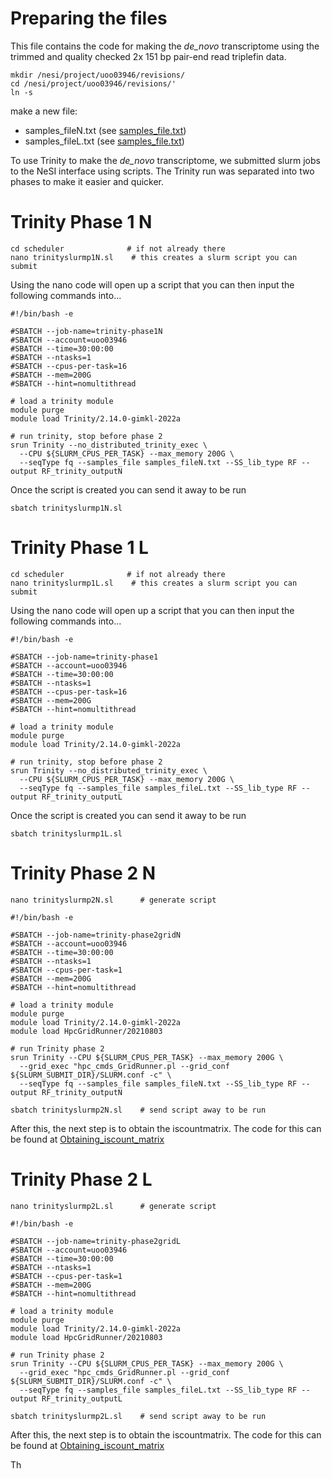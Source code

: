# Preparing the files

This file contains the code for making the _de_novo_ transcriptome using the trimmed and quality checked 2x 151 bp pair-end read triplefin data.

```
mkdir /nesi/project/uoo03946/revisions/
cd /nesi/project/uoo03946/revisions/'
ln -s 

```

make a new file:
- samples_fileN.txt (see [samples_file.txt](https://github.com/breanariordan/triplefinRNA/blob/main/samples_fileN.txt))
- samples_fileL.txt (see [samples_file.txt](https://github.com/breanariordan/triplefinRNA/blob/main/samples_fileL.txt))

To use Trinity to make the _de_novo_ transcriptome, we submitted slurm jobs to the NeSI interface using scripts. The Trinity run was separated into two phases to make it easier and quicker.

# Trinity Phase 1 N

```
cd scheduler              # if not already there
nano trinityslurmp1N.sl    # this creates a slurm script you can submit
```
Using the nano code will open up a script that you can then input the following commands into...

```
#!/bin/bash -e

#SBATCH --job-name=trinity-phase1N
#SBATCH --account=uoo03946
#SBATCH --time=30:00:00
#SBATCH --ntasks=1
#SBATCH --cpus-per-task=16
#SBATCH --mem=200G
#SBATCH --hint=nomultithread

# load a trinity module
module purge
module load Trinity/2.14.0-gimkl-2022a

# run trinity, stop before phase 2
srun Trinity --no_distributed_trinity_exec \
  --CPU ${SLURM_CPUS_PER_TASK} --max_memory 200G \
  --seqType fq --samples_file samples_fileN.txt --SS_lib_type RF --output RF_trinity_outputN
```

Once the script is created you can send it away to be run
```
sbatch trinityslurmp1N.sl
```

# Trinity Phase 1 L

```
cd scheduler              # if not already there
nano trinityslurmp1L.sl    # this creates a slurm script you can submit
```
Using the nano code will open up a script that you can then input the following commands into...

```
#!/bin/bash -e

#SBATCH --job-name=trinity-phase1
#SBATCH --account=uoo03946
#SBATCH --time=30:00:00
#SBATCH --ntasks=1
#SBATCH --cpus-per-task=16
#SBATCH --mem=200G
#SBATCH --hint=nomultithread

# load a trinity module
module purge
module load Trinity/2.14.0-gimkl-2022a

# run trinity, stop before phase 2
srun Trinity --no_distributed_trinity_exec \
  --CPU ${SLURM_CPUS_PER_TASK} --max_memory 200G \
  --seqType fq --samples_file samples_fileL.txt --SS_lib_type RF --output RF_trinity_outputL
```

Once the script is created you can send it away to be run
```
sbatch trinityslurmp1L.sl
```

# Trinity Phase 2 N

```
nano trinityslurmp2N.sl      # generate script
```

```
#!/bin/bash -e

#SBATCH --job-name=trinity-phase2gridN
#SBATCH --account=uoo03946
#SBATCH --time=30:00:00
#SBATCH --ntasks=1
#SBATCH --cpus-per-task=1
#SBATCH --mem=200G
#SBATCH --hint=nomultithread

# load a trinity module
module purge
module load Trinity/2.14.0-gimkl-2022a
module load HpcGridRunner/20210803

# run Trinity phase 2
srun Trinity --CPU ${SLURM_CPUS_PER_TASK} --max_memory 200G \
  --grid_exec "hpc_cmds_GridRunner.pl --grid_conf ${SLURM_SUBMIT_DIR}/SLURM.conf -c" \
  --seqType fq --samples_file samples_fileN.txt --SS_lib_type RF --output RF_trinity_outputN
```

```
sbatch trinityslurmp2N.sl    # send script away to be run
```

After this, the next step is to obtain the iscountmatrix. The code for this can be found at [Obtaining_iscount_matrix](https://github.com/breanariordan/triplefinRNA/blob/main/Obtaining_iscount_matrix.md)

# Trinity Phase 2 L

```
nano trinityslurmp2L.sl      # generate script
```

```
#!/bin/bash -e

#SBATCH --job-name=trinity-phase2gridL
#SBATCH --account=uoo03946
#SBATCH --time=30:00:00
#SBATCH --ntasks=1
#SBATCH --cpus-per-task=1
#SBATCH --mem=200G
#SBATCH --hint=nomultithread

# load a trinity module
module purge
module load Trinity/2.14.0-gimkl-2022a
module load HpcGridRunner/20210803

# run Trinity phase 2
srun Trinity --CPU ${SLURM_CPUS_PER_TASK} --max_memory 200G \
  --grid_exec "hpc_cmds_GridRunner.pl --grid_conf ${SLURM_SUBMIT_DIR}/SLURM.conf -c" \
  --seqType fq --samples_file samples_fileL.txt --SS_lib_type RF --output RF_trinity_outputL
```

```
sbatch trinityslurmp2L.sl    # send script away to be run
```

After this, the next step is to obtain the iscountmatrix. The code for this can be found at [Obtaining_iscount_matrix](https://github.com/breanariordan/triplefinRNA/blob/main/Obtaining_iscount_matrix.md)

Th
